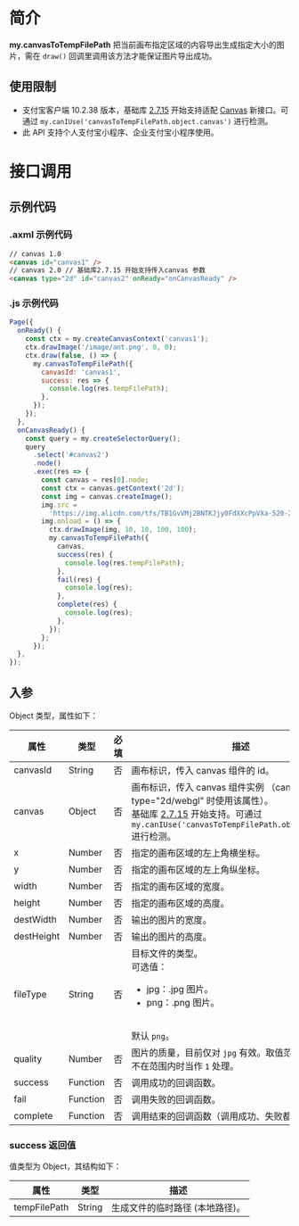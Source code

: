 # 简介

**my.canvasToTempFilePath** 把当前画布指定区域的内容导出生成指定大小的图片，需在 `draw()` 回调里调用该方法才能保证图片导出成功。

## 使用限制

- 支付宝客户端 10.2.38 版本，基础库 [2.7.15](https://opendocs.alipay.com/mini/framework/lib-upgrade-v2) 开始支持适配 [Canvas](https://opendocs.alipay.com/mini/01vzqv) 新接口。可通过 `my.canIUse('canvasToTempFilePath.object.canvas')` 进行检测。
- 此 API 支持个人支付宝小程序、企业支付宝小程序使用。

# 接口调用

## 示例代码

### .axml 示例代码

```html
// canvas 1.0
<canvas id="canvas1" />
// canvas 2.0 // 基础库2.7.15 开始支持传入canvas 参数
<canvas type="2d" id="canvas2" onReady="onCanvasReady" />
```

### .js 示例代码

```javascript
Page({
  onReady() {
    const ctx = my.createCanvasContext('canvas1');
    ctx.drawImage('/image/ant.png', 0, 0);
    ctx.draw(false, () => {
      my.canvasToTempFilePath({
        canvasId: 'canvas1',
        success: res => {
          console.log(res.tempFilePath);
        },
      });
    });
  },
  onCanvasReady() {
    const query = my.createSelectorQuery();
    query
      .select('#canvas2')
      .node()
      .exec(res => {
        const canvas = res[0].node;
        const ctx = canvas.getContext('2d');
        const img = canvas.createImage();
        img.src =
          'https://img.alicdn.com/tfs/TB1GvVMj2BNTKJjy0FdXXcPpVXa-520-280.jpg';
        img.onload = () => {
          ctx.drawImage(img, 10, 10, 100, 100);
          my.canvasToTempFilePath({
            canvas,
            success(res) {
              console.log(res.tempFilePath);
            },
            fail(res) {
              console.log(res);
            },
            complete(res) {
              console.log(res);
            },
          });
        };
      });
  },
});
```

## 入参

Object 类型，属性如下：

| **属性** | **类型** | **必填** | **描述** |
| --- | --- | --- | --- |
| canvasId | String | 否 | 画布标识，传入 canvas 组件的 id。 |
| canvas | Object | 否 | 画布标识，传入 canvas 组件实例 （canvas type="2d/webgl" 时使用该属性）。<br />基础库 [2.7.15](https://opendocs.alipay.com/mini/framework/lib-upgrade-v2) 开始支持。可通过 `my.canIUse('canvasToTempFilePath.object.canvas')` 进行检测。 |
| x | Number | 否 | 指定的画布区域的左上角横坐标。 |
| y | Number | 否 | 指定的画布区域的左上角纵坐标。 |
| width | Number | 否 | 指定的画布区域的宽度。 |
| height | Number | 否 | 指定的画布区域的高度。 |
| destWidth | Number | 否 | 输出的图片的宽度。 |
| destHeight | Number | 否 | 输出的图片的高度。 |
| fileType | String | 否 | 目标文件的类型。<br />可选值：<ul><li>jpg：.jpg 图片。</li><li>png：.png 图片。</li></ul><br /> 默认 `png`。 |
| quality | Number | 否 | 图片的质量，目前仅对 `jpg` 有效。取值范围为 `(0, 1]`，不在范围内时当作 `1` 处理。 |
| success | Function | 否 | 调用成功的回调函数。 |
| fail | Function | 否 | 调用失败的回调函数。 |
| complete | Function | 否 | 调用结束的回调函数（调用成功、失败都会执行）。 |

### success 返回值

值类型为 Object，其结构如下：

| **属性**     | **类型** | **描述**                        |
| ------------ | -------- | ------------------------------- |
| tempFilePath | String   | 生成文件的临时路径 (本地路径)。 |
